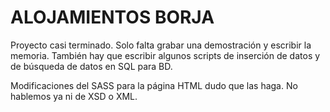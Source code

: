 # ALOJAMIENTOS BORJA 

Proyecto casi terminado.
Solo falta grabar una demostración y escribir la memoria.
También hay que escribir algunos scripts de inserción de datos y de búsqueda de datos en SQL para BD.

Modificaciones del SASS para la página HTML dudo que las haga.
No hablemos ya ni de XSD o XML.
